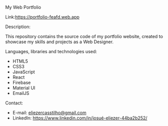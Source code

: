 My Web Portfolio

Link:https://portfolio-feafd.web.app

Description:

This repository contains the source code of my portfolio website, created to showcase my skills and projects as a Web Designer.

Languages, libraries and technologies used:

- HTML5
- CSS3
- JavaScript
- React
- Firebase
- Material UI
- EmailJS

Contact:

- E-mail: eliezercasstilho@gmail.com
- LinkedIn: https://www.linkedin.com/in/josué-eliezer-44ba2b252/
